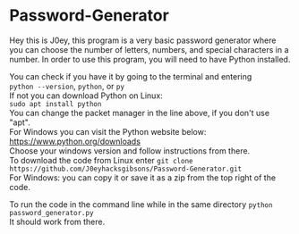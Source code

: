 # Password-Generator
Hey this is J0ey, this program is a very basic password generator where you can choose the number of letters, numbers, and special characters in a number. In order to use this program, you will need to have Python installed.

You can check if you have it by going to the terminal and entering<br/>
```python --version```, ```python```, or ```py```<br/>
If not you can download Python on Linux:<br/> 
                                        ```sudo apt install python```<br/>
                                        You can change the packet manager in the line above, if you don't use "apt".<br/>
For Windows you can visit the Python website below:<br/>
                                                   https://www.python.org/downloads<br/>
                                                   Choose your windows version and follow instructions from there.<br/>
To download the code from Linux enter ```git clone https://github.com/J0eyhacksgibsons/Password-Generator.git```<br/>
For Windows: you can copy it or save it as a zip from the top right of the code.<br/>

To run the code in the command line while in the same directory ```python password_generator.py```<br/>
It should work from there.<br/>
